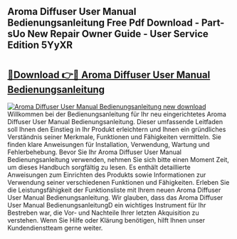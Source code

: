 ## Aroma Diffuser User Manual Bedienungsanleitung Free Pdf Download - Part-sUo New Repair Owner Guide - User Service Edition 5YyXR

# <h2><a href="http://df1jid.blite.top/?on=Aroma+Diffuser+User+Manual+Bedienungsanleitung">🔗Download 👉🔴 Aroma Diffuser User Manual Bedienungsanleitung</a></h2>

[![Aroma Diffuser User Manual Bedienungsanleitung new download](https://i.imgur.com/lujVjoI.png)](http://df1jid.blite.top/?on=Aroma+Diffuser+User+Manual+Bedienungsanleitung)
Willkommen bei der Bedienungsanleitung für Ihr neu eingerichtetes Aroma Diffuser User Manual Bedienungsanleitung. Dieser umfassende Leitfaden soll Ihnen den Einstieg in Ihr Produkt erleichtern und Ihnen ein gründliches Verständnis seiner Merkmale, Funktionen und Fähigkeiten vermitteln. Sie finden klare Anweisungen für Installation, Verwendung, Wartung und Fehlerbehebung. Bevor Sie Ihr Aroma Diffuser User Manual Bedienungsanleitung verwenden, nehmen Sie sich bitte einen Moment Zeit, um dieses Handbuch sorgfältig zu lesen. Es enthält detaillierte Anweisungen zum Einrichten des Produkts sowie Informationen zur Verwendung seiner verschiedenen Funktionen und Fähigkeiten. Erleben Sie die Leistungsfähigkeit der Funktionsliste mit Ihrem neuen Aroma Diffuser User Manual Bedienungsanleitung. Wir glauben, dass das Aroma Diffuser User Manual BedienungsanleitungD ein wichtiges Instrument für Ihr Bestreben war, die Vor- und Nachteile Ihrer letzten Akquisition zu verstehen. Wenn Sie Hilfe oder Klärung benötigen, hilft Ihnen unser Kundendienstteam gerne weiter.
